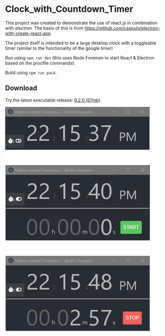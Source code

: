 # Clock_with_Countdown_Timer
This project was created to demonstrate the use of react.js in combination with electron. The basis of this is from https://github.com/csepulv/electron-with-create-react-app

The project itself is intended to be a large desktop clock with a toggleable timer (similar to the functionality of the google timer)

Run using `npm run dev` (this uses Node Foreman to start React & Electron based on the procfile commands).

Build using `npm run pack`.

## Download
Try the latest executable release:
[0.2.0 (67mb)](https://github.com/Shrugsy/Clock_with_Countdown_Timer/releases/download/0.2.0/ClockWithCountdownTimer_0.2.0.zip)

![Clock with various states](https://raw.githubusercontent.com/Shrugsy/Clock_with_Countdown_Timer/master/img1.png)
